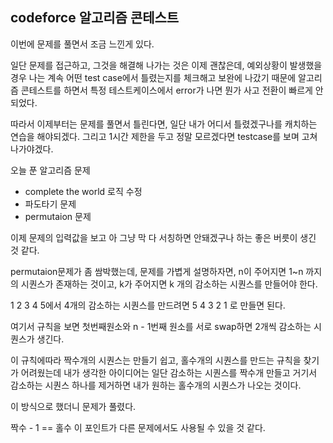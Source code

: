 ## codeforce 알고리즘 콘테스트
이번에 문제를 풀면서 조금 느낀게 있다.

일단 문제를 접근하고, 그것을 해결해 나가는 것은 이제 괜찮은데, 예외상황이 발생했을 경우 나는 계속 어떤 test case에서 틀렸는지를 체크해고 보완에 나갔기 때문에 알고리즘 콘테스트를 하면서 특정 테스트케이스에서 error가 나면 뭔가 사고 전환이 빠르게 안되었다.

따라서 이제부터는 문제를 풀면서 틀린다면, 일단 내가 어디서 틀렸겠구나를 캐치하는 연습을 해야되겠다. 그리고 1시간 제한을 두고 정말 모르겠다면 testcase를 보며 고쳐 나가야겠다.

오늘 푼 알고리즘 문제
- complete the world 로직 수정
- 파도타기 문제
- permutaion 문제

이제 문제의 입력값을 보고 아 그냥 막 다 서칭하면 안돼겠구나 하는 좋은 버릇이 생긴 것 같다.

permutaion문제가 좀 쌈박했는데, 문제를 가볍게 설명하자면, n이 주어지면 1~n 까지의 시퀀스가 존재하는 것이고, k가 주어지면 k 개의 감소하는 시퀀스를 만들어야 한다.

1 2 3 4 5에서 4개의 감소하는 시퀀스를 만드려면 5 4 3 2 1 로 만들면 된다.

여기서 규칙을 보면 첫번째원소와 n - 1번째 원소를 서로 swap하면 2개씩 감소하는 시퀀스가 생긴다.

이 규칙에따라 짝수개의 시퀀스는 만들기 쉽고, 홀수개의 시퀀스를 만드는 규칙을 찾기가 어려웠는데 내가 생각한 아이디어는 일단 감소하는 시퀀스를 짝수개 만들고 거기서 감소하는 시퀀스 하나를 제거하면 내가 원하는 홀수개의 시퀀스가 나오는 것이다.

이 방식으로 했더니 문제가 풀렸다.

짝수 - 1 == 홀수 이 포인트가 다른 문제에서도 사용될 수 있을 것 같다.
